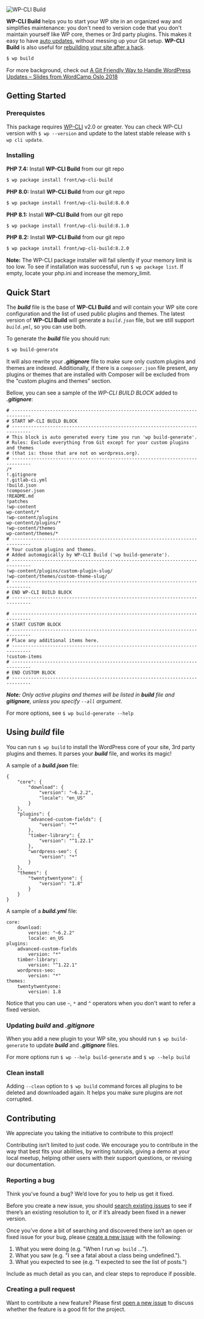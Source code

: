 ![WP-CLI Build](https://wputvikling.no/wp-cli-build.png)

**WP-CLI Build** helps you to start your WP site in an organized way and simplifies maintenance: you don't need to version code that you don't maintain yourself like WP core, themes or 3rd party plugins. This makes it easy to have [auto updates](https://github.com/front/wp-cli-build/wiki/Auto-update-your-website), without messing up your Git setup. **WP-CLI Build** is also useful for [rebuilding your site after a hack](https://github.com/front/wp-cli-build/wiki/Rebuild-from-an-attack). 
```sh
$ wp build
```
For more background, check out [A Git Friendly Way to Handle WordPress Updates – Slides from  WordCamp Oslo 2018](https://www.slideshare.net/frontkomnorway/a-git-friendly-way-to-handle-wordpress-updates-wordcamp-oslo-2018-89758006)

## Getting Started
### Prerequistes
This package requires [WP-CLI](https://make.wordpress.org/cli/handbook/installing/) v2.0 or greater. You can check WP-CLI version with `$ wp --version` and update to the latest stable release with `$ wp cli update`. 

### Installing
**PHP 7.4:** Install **WP-CLI Build** from our git repo
```sh
$ wp package install front/wp-cli-build
```
**PHP 8.0:** Install **WP-CLI Build** from our git repo
```sh
$ wp package install front/wp-cli-build:8.0.0
```
**PHP 8.1:** Install **WP-CLI Build** from our git repo
```sh
$ wp package install front/wp-cli-build:8.1.0
```
**PHP 8.2:** Install **WP-CLI Build** from our git repo
```sh
$ wp package install front/wp-cli-build:8.2.0
```

**Note:** The WP-CLI package installer will fail silently if your memory limit is too low. To see if installation was successful, run `$ wp package list`. If empty, locate your php.ini and increase the memory_limit.

## Quick Start
The ***build*** file is the base of **WP-CLI Build** and will contain your WP site core configuration and the list of used public plugins and themes. The latest version of **WP-CLI Build** will generate a *`build.json`* file, but we still support *`build.yml`*, so you can use both. 

To generate the ***build*** file you should run:
```sh
$ wp build-generate
```
It will also rewrite your ***.gitignore*** file to make sure only custom plugins and themes are indexed. Additionally, if there is a `composer.json` file present, any plugins or themes that are installed with Composer will be excluded from the "custom plugins and themes" section.

Bellow, you can see a sample of the *WP-CLI BUILD BLOCK* added to ***.gitignore***:
```
# -----------------------------------------------------------------------------
# START WP-CLI BUILD BLOCK
# -----------------------------------------------------------------------------
# This block is auto generated every time you run 'wp build-generate'.
# Rules: Exclude everything from Git except for your custom plugins and themes
# (that is: those that are not on wordpress.org).
# -----------------------------------------------------------------------------
/*
!.gitignore
!.gitlab-ci.yml
!build.json
!composer.json
!README.md
!patches
!wp-content
wp-content/*
!wp-content/plugins
wp-content/plugins/*
!wp-content/themes
wp-content/themes/*
# -----------------------------------------------------------------------------
# Your custom plugins and themes.
# Added automagically by WP-CLI Build ('wp build-generate').
# -----------------------------------------------------------------------------
!wp-content/plugins/custom-plugin-slug/
!wp-content/themes/custom-theme-slug/
# -----------------------------------------------------------------------------
# END WP-CLI BUILD BLOCK
# -----------------------------------------------------------------------------

# -----------------------------------------------------------------------------
# START CUSTOM BLOCK
# -----------------------------------------------------------------------------
# Place any additional items here.
# -----------------------------------------------------------------------------
!custom-items
# -----------------------------------------------------------------------------
# END CUSTOM BLOCK
# -----------------------------------------------------------------------------

```

***Note:** Only active plugins and themes will be listed in **build** file and **gitignore**, unless you specify `--all` argument*.

For more options, see `$ wp build-generate --help`

## Using *build* file
You can run `$ wp build` to install the WordPress core of your site, 3rd party plugins and themes. It parses your ***build*** file, and works its magic!

A sample of a ***build.json*** file:

```
{
    "core": {
        "download": {
            "version": "~6.2.2",
            "locale": "en_US"
        }
    },
    "plugins": {
        "advanced-custom-fields": {
            "version": "*"
        },
        "timber-library": {
            "version": "^1.22.1"
        },
        "wordpress-seo": {
            "version": "*"
        }
    },
    "themes": {
        "twentytwentyone": {
            "version": "1.8"
        }
    }
}

```

A sample of a ***build.yml*** file:
```
core:
    download:
        version: "~6.2.2"
        locale: en_US
plugins:
    advanced-custom-fields
        version: "*"
    timber-library:
        version: "^1.22.1"
    wordpress-seo:
        version: "*"
themes:
    twentytwentyone:
        version: 1.8

```

Notice that you can use `~`, `*` and `^` operators when you don't want to refer a fixed version. 

### Updating *build* and *.gitignore*
When you add a new plugin to your WP site, you should run `$ wp build-generate` to update ***build*** and ***.gitignore*** files.

For more options run `$ wp --help build-generate` and `$ wp --help build`

### Clean install
Adding `--clean` option to `$ wp build` command forces all plugins to be deleted and downloaded again. It helps you make sure plugins are not corrupted.  

## Contributing
We appreciate you taking the initiative to contribute to this project!

Contributing isn’t limited to just code. We encourage you to contribute in the way that best fits your abilities, by writing tutorials, giving a demo at your local meetup, helping other users with their support questions, or revising our documentation.

### Reporting a bug

Think you’ve found a bug? We’d love for you to help us get it fixed.

Before you create a new issue, you should [search existing issues](https://github.com/front/wp-cli-build/issues?q=label%3Abug%20) to see if there’s an existing resolution to it, or if it’s already been fixed in a newer version.

Once you’ve done a bit of searching and discovered there isn’t an open or fixed issue for your bug, please [create a new issue](https://github.com/front/wp-cli-build/issues/new) with the following:

1. What you were doing (e.g. "When I run `wp build` ...").
2. What you saw (e.g. "I see a fatal about a class being undefined.").
3. What you expected to see (e.g. "I expected to see the list of posts.")

Include as much detail as you can, and clear steps to reproduce if possible.

### Creating a pull request

Want to contribute a new feature? Please first [open a new issue](https://github.com/front/wp-cli-build/issues/new) to discuss whether the feature is a good fit for the project.

